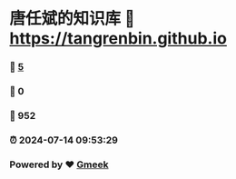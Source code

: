 # 唐任斌的知识库 :link: https://tangrenbin.github.io 
### :page_facing_up: [5](https://tangrenbin.github.io/tag.html) 
### :speech_balloon: 0 
### :hibiscus: 952 
### :alarm_clock: 2024-07-14 09:53:29 
### Powered by :heart: [Gmeek](https://github.com/Meekdai/Gmeek)

